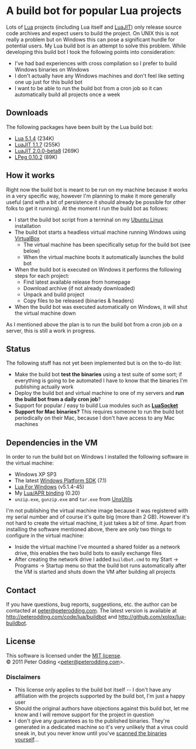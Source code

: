 # A build bot for popular Lua projects

Lots of [Lua](http://lua.org/) projects (including Lua itself and [LuaJIT](http://luajit.org/)) only release source code archives and expect users to build the project. On UNIX this is not really a problem but on Windows this can pose a significant hurdle for potential users. My Lua build bot is an attempt to solve this problem. While developing this build bot I took the following points into consideration:

 * I've had bad experiences with cross compilation so I prefer to build Windows binaries on Windows
 * I don't actually have any Windows machines and don't feel like setting one up just for this build bot
 * I want to be able to run the build bot from a cron job so it can automatically build all projects once a week

## Downloads

The following packages have been built by the Lua build bot:

 * [Lua 5.1.4](http://peterodding.com/code/lua/buildbot/downloads/lua-5.1.4.zip) (234K)
 * [LuaJIT 1.1.7](http://peterodding.com/code/lua/buildbot/downloads/LuaJIT-1.1.7.zip) (255K)
 * [LuaJIT 2.0.0-beta8](http://peterodding.com/code/lua/buildbot/downloads/LuaJIT-2.0.0-beta8.zip) (269K)
 * [LPeg 0.10.2](http://peterodding.com/code/lua/buildbot/downloads/lpeg-0.10.2.zip) (89K)

## How it works

Right now the build bot is meant to be run on my machine because it works in a very specific way, however I'm planning to make it more generally useful (and with a bit of persistence it should already be possible for other folks to get it running). At the moment I run the build bot as follows:

 * I start the build bot script from a terminal on my [Ubuntu Linux](http://www.ubuntu.com/) installation
 * The build bot starts a headless virtual machine running Windows using [VirtualBox](http://www.virtualbox.org/)
    * The virtual machine has been specifically setup for the build bot (see below)
    * When the virtual machine boots it automatically launches the build bot
 * When the build bot is executed on Windows it performs the following steps for each project:
    * Find latest available release from homepage
    * Download archive (if not already downloaded)
    * Unpack and build project
    * Copy files to be released (binaries & headers)
 * When the build bot was executed automatically on Windows, it will shut the virtual machine down

As I mentioned above the plan is to run the build bot from a cron job on a server, this is still a work in progress.

## Status

The following stuff has not yet been implemented but is on the to-do list:

 * Make the build bot **test the binaries** using a test suite of some sort; if everything is going to be automated I have to know that the binaries I'm publishing actually work
 * Deploy the build bot and virtual machine to one of my servers and **run the build bot from a daily cron job**?
 * Support for popular / easy to build Lua modules such as **[LuaSocket](http://w3.impa.br/~diego/software/luasocket/)**
 * **Support for Mac binaries?** This requires someone to run the build bot periodically on their Mac, because I don't have access to any Mac machines

## Dependencies in the VM

In order to run the build bot on Windows I installed the following software in the virtual machine:

 * Windows XP SP3
 * The latest [Windows Platform SDK](http://www.microsoft.com/download/en/details.aspx?id=8279) (7.1)
 * [Lua For Windows](http://code.google.com/p/luaforwindows/) (v5.1.4-45)
 * My [Lua/APR binding](http://peterodding.com/code/lua/apr) (0.20)
 * `unzip.exe`, `gunzip.exe` and `tar.exe` from [UnxUtils](http://unxutils.sourceforge.net/)

I'm not publishing the virtual machine image because it was registered with my serial number and of course it's quite big (more than 2 GB). However it's not hard to create the virtual machine, it just takes a bit of time. Apart from installing the software mentioned above, there are only two things to configure in the virtual machine:

 * Inside the virtual machine I've mounted a shared folder as a network drive, this enables the two build bots to easily exchange files
 * After creating the network drive I added `buildbot.cmd` to my Start → Programs → Startup menu so that the build bot runs automatically after the VM is started and shuts down the VM after building all projects

## Contact

If you have questions, bug reports, suggestions, etc. the author can be contacted at <peter@peterodding.com>. The latest version is available at <http://peterodding.com/code/lua/buildbot> and <http://github.com/xolox/lua-buildbot>.

## License

This software is licensed under the [MIT license](http://en.wikipedia.org/wiki/MIT_License).  
© 2011 Peter Odding &lt;<peter@peterodding.com>&gt;.

### Disclaimers

 * This license only applies to the build bot itself -- I don't have any affiliation with the projects supported by the build bot, I'm just a happy user
 * Should the original authors have objections against this build bot, let me know and I will remove support for the project in question
 * I don't give any guarantees as to the published binaries. They're generated in a dedicated machine so it's very unlikely that a virus could sneak in, but you never know until you've [scanned the binaries yourself](http://www.virustotal.com/)...
